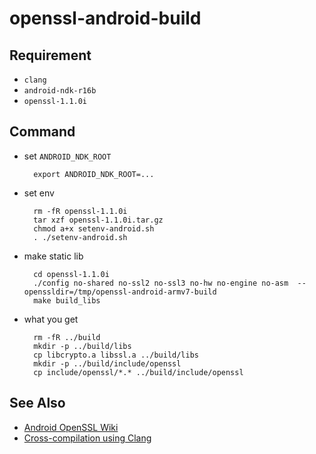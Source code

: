 # openssl-android-build

Requirement
---
* `clang`
* `android-ndk-r16b`
* `openssl-1.1.0i`

Command
---
* set `ANDROID_NDK_ROOT`

        export ANDROID_NDK_ROOT=...
* set env
  
        rm -fR openssl-1.1.0i
        tar xzf openssl-1.1.0i.tar.gz
        chmod a+x setenv-android.sh
        . ./setenv-android.sh
* make static lib
  
        cd openssl-1.1.0i
        ./config no-shared no-ssl2 no-ssl3 no-hw no-engine no-asm  --openssldir=/tmp/openssl-android-armv7-build
        make build_libs
* what you get

        rm -fR ../build
        mkdir -p ../build/libs
        cp libcrypto.a libssl.a ../build/libs
        mkdir -p ../build/include/openssl
        cp include/openssl/*.* ../build/include/openssl

See Also
---
* [Android OpenSSL Wiki](https://wiki.openssl.org/index.php/Android)
* [Cross-compilation using Clang](https://clang.llvm.org/docs/CrossCompilation.html)